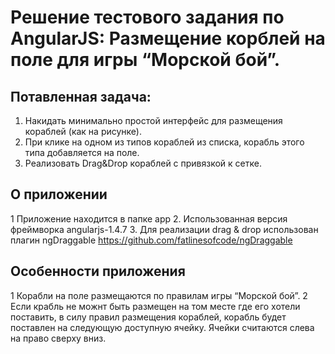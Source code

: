 # Решение тестового задания по AngularJS: Размещение корблей на поле для игры “Морской бой”.

## Потавленная задача:
1. Накидать минимально простой интерфейс для размещения кораблей (как на рисунке).
2. При клике на одном из типов кораблей из списка, корабль этого типа добавляется на поле.
3. Реализовать Drag&Drop кораблей с привязкой к сетке.

## О приложении

1 Приложение находится в папке app
2. Использованная версия фреймворка angularjs-1.4.7
3. Для реализации drag & drop использован плагин ngDraggable https://github.com/fatlinesofcode/ngDraggable

## Особенности приложения

1 Корабли на поле размещаются по правилам игры “Морской бой”.
2 Если крабль не можнт быть размещен на том месте где его хотели поставить, в силу правил размещения кораблей, корабль будет поставлен на следующую доступную ячейку. Ячейки считаются слева на право сверху вниз.